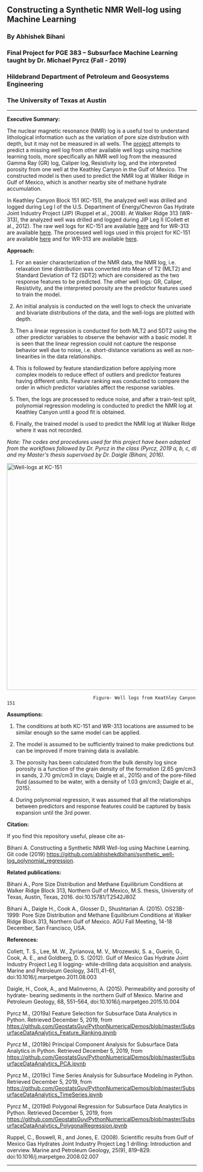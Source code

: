 ## Constructing a Synthetic NMR Well-log using Machine Learning


### By Abhishek Bihani

### Final Project for PGE 383 – Subsurface Machine Learning taught by Dr. Michael Pyrcz (Fall - 2019)

### Hildebrand Department of Petroleum and Geosystems Engineering

### The University of Texas at Austin

****


**Executive Summary:** 

The nuclear magnetic resonance (NMR) log is a useful tool to understand lithological information such as the variation of pore size distribution with depth, but it may not be measured in all wells. The [project](https://github.com/abhishekdbihani/synthetic_well-log_polynomial_regression/blob/master/KC151%20-%20PGE383%20v1.ipynb) attempts to predict a missing well log from other available well logs using machine learning tools, more specifically an NMR well log from the measured Gamma Ray (GR) log, Caliper log, Resistivity log, and the interpreted porosity from one well at the Keathley Canyon in the Gulf of Mexico. The constructed model is then used to predict the NMR log at Walker Ridge in Gulf of Mexico, which is another nearby site of methane hydrate accumulation. 

In Keathley Canyon Block 151 (KC-151), the analyzed well was drilled and logged during Leg I of the U.S. Department of Energy/Chevron Gas Hydrate Joint Industry Project (JIP) (Ruppel et al., 2008). At Walker Ridge 313 (WR-313), the analyzed well was drilled and logged during JIP Leg II (Collett et al., 2012). The raw well logs for KC-151 are available [here](http://mlp.ldeo.columbia.edu/data/ghp/JIP1/KC151-2/index.html?) and for WR-313 are available [here](http://mlp.ldeo.columbia.edu/data/ghp/JIP2/WR313-H/). The processed well logs used in this project for KC-151 are available [here](https://github.com/abhishekdbihani/synthetic_well-log_polynomial_regression/blob/master/KC151_logs.csv) and for WR-313 are available [here](https://github.com/abhishekdbihani/synthetic_well-log_polynomial_regression/blob/master/WR313H_logs.csv).

**Approach:**

1) For an easier characterization of the NMR data, the NMR log, i.e. relaxation time distribution was converted into Mean of T2 (MLT2) and Standard Deviation of T2 (SDT2) which are considered as the two response features to be predicted. The other well logs: GR, Caliper, Resistivity, and the interpreted porosity are the predictor features used to train the model.

2) An initial analysis is conducted on the well logs to check the univariate and bivariate distributions of the data, and the well-logs are plotted with depth. 

3) Then a linear regression is conducted for both MLT2 and SDT2 using the other predictor variables to observe the behavior with a basic model. It is seen that the linear regression could not capture the response behavior well due to noise, i.e. short-distance variations as well as non-linearities in the data relationships. 

4) This is followed by feature standardization before applying more complex models to reduce effect of outliers and predictor features having different units. Feature ranking was conducted to compare the order in which predictor variables affect the response variables.

5) Then, the logs are processed to reduce noise, and after a train-test split, polynomial regression modeling is conducted to predict the NMR log at Keathley Canyon until a good fit is obtained.

6) Finally, the trained model is used to predict the NMR log at Walker Ridge where it was not recorded.

*Note: The codes and procedures used for this project have been adapted from the workflows followed by Dr. Pyrcz in the class (Pyrcz, 2019 a, b, c, d) and my Master's thesis supervised by Dr. Daigle (Bihani, 2016).*

<img src="https://github.com/abhishekdbihani/synthetic_well-log_polynomial_regression/blob/master/KC151-logs.png" align="middle" width="800" height="600" alt="Well-logs at KC-151" >

                                    Figure- Well logs from Keathley Canyon 151


**Assumptions:**

1) The conditions at both KC-151 and WR-313 locations are assumed to be similar enough so the same model can be applied.

2) The model is assumed to be sufficiently trained to make predictions but can be improved if more training data is available.

3) The porosity has been calculated from the bulk density log since porosity is a function of the grain density of the formation (2.65 gm/cm3 in sands, 2.70 gm/cm3 in clays; Daigle et al., 2015) and of the pore-filled fluid (assumed to be water, with a density of 1.03 gm/cm3; Daigle et al., 2015).

4) During polynomial regression, it was assumed that all the relationships between predictors and response features could be captured by basis expansion until the 3rd power.

**Citation:**
 
 If you find this repository useful, please cite as-
 
 Bihani A. Constructing a Synthetic NMR Well-log using Machine Learning. Git code (2019)  https://github.com/abhishekdbihani/synthetic_well-log_polynomial_regression.
 
**Related publications:**

Bihani A., Pore Size Distribution and Methane Equilibrium Conditions at Walker Ridge Block 313, Northern Gulf of Mexico, M.S. thesis, University of Texas, Austin, Texas, 2016. doi:10.15781/T2542J80Z

Bihani A., Daigle H., Cook A., Glosser D., Shushtarian A. (2015). OS23B-1999: Pore Size Distribution and Methane Equilibrium Conditions at Walker Ridge Block 313, Northern Gulf of Mexico. AGU Fall Meeting, 14-18 December, San Francisco, USA. 

**References:**

Collett, T. S., Lee, M. W., Zyrianova, M. V., Mrozewski, S. a., Guerin, G., Cook, A. E., and Goldberg, D. S. (2012). Gulf of Mexico Gas Hydrate Joint Industry Project Leg II logging- while-drilling data acquisition and analysis. Marine and Petroleum Geology, 34(1),41-61, doi:10.1016/j.marpetgeo.2011.08.003

Daigle, H., Cook, A., and Malinverno, A. (2015). Permeability and porosity of hydrate- bearing sediments in the northern Gulf of Mexico. Marine and Petroleum 	Geology, 68, 	551–564, doi:10.1016/j.marpetgeo.2015.10.004

Pyrcz M., (2019a) Feature Selection for Subsurface Data Analytics in Python. Retrieved December 5, 2019, from https://github.com/GeostatsGuy/PythonNumericalDemos/blob/master/SubsurfaceDataAnalytics_Feature_Ranking.ipynb

Pyrcz M., (2019b) Principal Component Analysis for Subsurface Data Analytics in Python. Retrieved December 5, 2019, from
https://github.com/GeostatsGuy/PythonNumericalDemos/blob/master/SubsurfaceDataAnalytics_PCA.ipynb

Pyrcz M., (2019c) Time Series Analysis for Subsurface Modeling in Python. Retrieved December 5, 2019, from
https://github.com/GeostatsGuy/PythonNumericalDemos/blob/master/SubsurfaceDataAnalytics_TimeSeries.ipynb

Pyrcz M., (2019d) Polygonal Regression for Subsurface Data Analytics in Python. Retrieved December 5, 2019, from
https://github.com/GeostatsGuy/PythonNumericalDemos/blob/master/SubsurfaceDataAnalytics_PolygonalRegression.ipynb

Ruppel, C., Boswell, R., and Jones, E. (2008). Scientific results from Gulf of Mexico Gas Hydrates Joint Industry Project Leg 1 drilling: Introduction and overview. Marine and Petroleum Geology, 25(9), 819–829. doi:10.1016/j.marpetgeo.2008.02.007

*****








